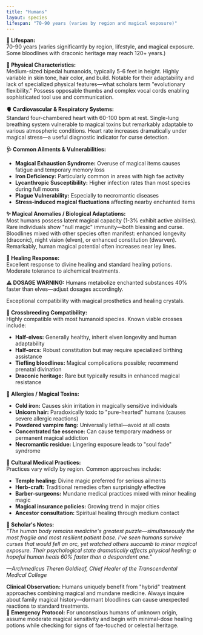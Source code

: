 ```yaml
---
title: "Humans"
layout: species
lifespan: "70-90 years (varies by region and magical exposure)"
---
```


**🧬 Lifespan:**  
70-90 years (varies significantly by region, lifestyle, and magical exposure. Some bloodlines with draconic heritage may reach 120+ years.)

**📏 Physical Characteristics:**  
Medium-sized bipedal humanoids, typically 5-6 feet in height. Highly variable in skin tone, hair color, and build. Notable for their adaptability and lack of specialized physical features—what scholars term "evolutionary flexibility." Possess opposable thumbs and complex vocal cords enabling sophisticated tool use and communication.

**🫀 Cardiovascular & Respiratory Systems:**  
Standard four-chambered heart with 60-100 bpm at rest. Single-lung breathing system vulnerable to magical toxins but remarkably adaptable to various atmospheric conditions. Heart rate increases dramatically under magical stress—a useful diagnostic indicator for curse detection.

**🩺 Common Ailments & Vulnerabilities:**  
- **Magical Exhaustion Syndrome:** Overuse of magical items causes fatigue and temporary memory loss
- **Iron Deficiency:** Particularly common in areas with high fae activity
- **Lycanthropic Susceptibility:** Higher infection rates than most species during full moons
- **Plague Vulnerability:** Especially to necromantic diseases
- **Stress-induced magical fluctuations** affecting nearby enchanted items

**✨ Magical Anomalies / Biological Adaptations:**  
Most humans possess latent magical capacity (1-3% exhibit active abilities). Rare individuals show "null magic" immunity—both blessing and curse. Bloodlines mixed with other species often manifest: enhanced longevity (draconic), night vision (elven), or enhanced constitution (dwarven). Remarkably, human magical potential often increases near ley lines.

**🧪 Healing Response:**  
Excellent response to divine healing and standard healing potions. Moderate tolerance to alchemical treatments. 

<div class="medical-alert warning">
<strong>⚠️ DOSAGE WARNING:</strong> Humans metabolize enchanted substances 40% faster than elves—adjust dosages accordingly.
</div>

Exceptional compatibility with magical prosthetics and healing crystals.

**🥼 Crossbreeding Compatibility:**  
Highly compatible with most humanoid species. Known viable crosses include:
- **Half-elves:** Generally healthy, inherit elven longevity and human adaptability
- **Half-orcs:** Robust constitution but may require specialized birthing assistance
- **Tiefling bloodlines:** Magical complications possible; recommend prenatal divination
- **Draconic heritage:** Rare but typically results in enhanced magical resistance

**🧂 Allergies / Magical Toxins:**  
- **Cold iron:** Causes skin irritation in magically sensitive individuals
- **Unicorn hair:** Paradoxically toxic to "pure-hearted" humans (causes severe allergic reactions)
- **Powdered vampire fang:** Universally lethal—avoid at all costs
- **Concentrated fae essence:** Can cause temporary madness or permanent magical addiction
- **Necromantic residue:** Lingering exposure leads to "soul fade" syndrome

**🌿 Cultural Medical Practices:**  
Practices vary wildly by region. Common approaches include:
- **Temple healing:** Divine magic preferred for serious ailments
- **Herb-craft:** Traditional remedies often surprisingly effective
- **Barber-surgeons:** Mundane medical practices mixed with minor healing magic
- **Magical insurance policies:** Growing trend in major cities
- **Ancestor consultation:** Spiritual healing through medium contact

**📓 Scholar's Notes:**  
*"The human body remains medicine's greatest puzzle—simultaneously the most fragile and most resilient patient base. I've seen humans survive curses that would fell an orc, yet watched others succumb to minor magical exposure. Their psychological state dramatically affects physical healing; a hopeful human heals 60% faster than a despondent one."*

*—Archmedicus Theren Goldleaf, Chief Healer of the Transcendental Medical College*

<div class="medical-alert">
<strong>Clinical Observation:</strong> Humans uniquely benefit from "hybrid" treatment approaches combining magical and mundane medicine. Always inquire about family magical history—dormant bloodlines can cause unexpected reactions to standard treatments.
</div>

<div class="medical-alert critical">
<strong>🚨 Emergency Protocol:</strong> For unconscious humans of unknown origin, assume moderate magical sensitivity and begin with minimal-dose healing potions while checking for signs of fae-touched or celestial heritage.
</div>
